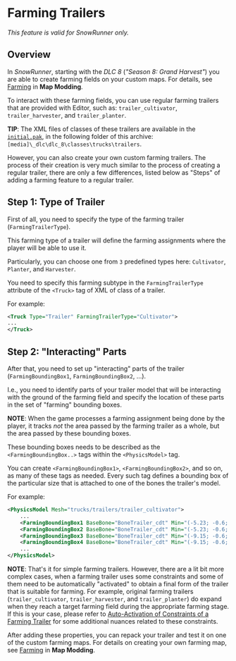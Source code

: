 # Farming Trailers

*This feature is valid for SnowRunner only.*

## Overview
In *SnowRunner*, starting with the *DLC 8* (*"Season 8: Grand Harvest"*) you are able to create farming fields on your custom maps. For details, see [Farming][farming] in **Map Modding**.

To interact with these farming fields, you can use regular farming trailers that are provided with Editor, such as: `trailer_cultivator`, `trailer_harvester`, and `trailer_planter`.

**TIP**: The XML files of classes of these trailers are available in the [`initial.pak`][initial_pak], in the following folder of this archive: `[media]\_dlc\dlc_8\classes\trucks\trailers`.

However, you can also create your own custom farming trailers. The process of their creation is very much similar to the process of creating a regular trailer, there are only a few differences, listed below as "Steps" of adding a farming feature to a regular trailer.

## Step 1: Type of Trailer
First of all, you need to specify the type of the farming trailer (`FarmingTrailerType`).

This farming type of a trailer will define the farming assignments where the player will be able to use it.

Particularly, you can choose one from `3` predefined types here: `Cultivator`, `Planter`, and `Harvester`.

You need to specify this farming subtype in the `FarmingTrailerType` attribute of the `<Truck>` tag of XML of class of a trailer.

For example:

```xml
<Truck Type="Trailer" FarmingTrailerType="Cultivator">
...
</Truck>
```

## Step 2: "Interacting" Parts

After that, you need to set up "interacting" parts of the trailer (`FarmingBoundingBox1`, `FarmingBoundingBox2`, ...).

I.e., you need to identify parts of your trailer model that will be interacting with the ground of the farming field and specify the location of these parts in the set of "farming" bounding boxes.

**NOTE**: When the game processes a farming assignment being done by the player, it tracks *not* the area passed by the farming trailer as a whole, but the area passed by these bounding boxes.

These bounding boxes needs to be described as the `<FarmingBoundingBox..>` tags within the `<PhysicsModel>` tag. 

You can create `<FarmingBoundingBox1>`, `<FarmingBoundingBox2>`, and so on, as many of these tags as needed. Every such tag defines a bounding box of the particular size that is attached to one of the bones the trailer's model.

For example:

```xml
<PhysicsModel Mesh="trucks/trailers/trailer_cultivator">
    ...
    <FarmingBoundingBox1 BaseBone="BoneTrailer_cdt" Min="(-5.23; -0.6; -2.81)" Max="(-1.97; 0.6; -0.14)" />
    <FarmingBoundingBox2 BaseBone="BoneTrailer_cdt" Min="(-5.23; -0.6; 0.14)" Max="(-1.97; 0.6; 2.81)" />
    <FarmingBoundingBox3 BaseBone="BoneTrailer_cdt" Min="(-9.15; -0.6; 0.14)" Max="(-5.66; 0.6; 2.81)" />
    <FarmingBoundingBox4 BaseBone="BoneTrailer_cdt" Min="(-9.15; -0.6; -2.81)" Max="(-5.66; 0.6; -0.14)" />
    ...
</PhysicsModel>

```

**NOTE**: That's it for simple farming trailers. However, there are a lit bit more complex cases, when a farming trailer uses some constraints and some of them need to be automatically "activated" to obtain a final form of the trailer that is suitable for farming. For example, original farming trailers (`trailer_cultivator`, `trailer_harvester`, and `trailer_planter`) do expand when they reach a target farming field during the appropriate farming stage. If this is your case, please refer to [Auto-Activation of Constraints of a Farming Trailer][auto_activation_of_constraints_farming_trailer] for some additional nuances related to these constraints.

After adding these properties, you can repack your trailer and test it on one of the custom farming maps. For details on creating your own farming map, see [Farming][farming] in **Map Modding**.


[farming]: ./../../../map_modding/creating_a_map/farming/farming_overview.md
[initial_pak]: ./../../../map_modding/getting_started/file_paths_and_naming/file_paths.md#source-of-info-initialpak-archive
[auto_activation_of_constraints_farming_trailer]: ./18_1___auto__activation_of__constraints_of_a__farming__trailer.md